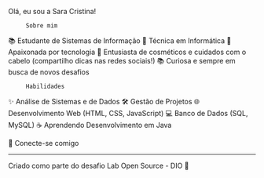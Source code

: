 Olá, eu sou a Sara Cristina!

         Sobre mim

📚 Estudante de Sistemas de Informação
🔧 Técnica em Informática
💪 Apaixonada por tecnologia
💅 Entusiasta de cosméticos e cuidados com o cabelo (compartilho dicas nas redes sociais!)
📚 Curiosa e sempre em busca de novos desafios

         Habilidades

✨ Análise de Sistemas e de Dados
🛠️ Gestão de Projetos
🌐 Desenvolvimento Web (HTML, CSS, JavaScript)
💻 Banco de Dados (SQL, MySQL)
☕ Aprendendo Desenvolvimento em Java

💌 Conecte-se comigo

_______________________________________________________
 Criado como parte do desafio Lab Open Source - DIO 🌟
